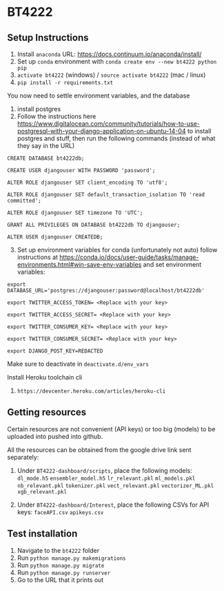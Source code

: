 # BT4222

## Setup Instructions

1. Install `anaconda` URL: https://docs.continuum.io/anaconda/install/
2. Set up `conda` environment with `conda create env --new bt4222 python pip`
3. `activate bt4222` (windows) /  `source activate bt4222` (mac / linux)
4. `pip install -r requirements.txt`

You now need to settle environment variables, and the database 

1. install postgres
2. Follow the instructions here https://www.digitalocean.com/community/tutorials/how-to-use-postgresql-with-your-django-application-on-ubuntu-14-04 to install postgres and stuff, then run the following commands (instead of what they say in the URL)


  `CREATE DATABASE bt4222db;`
  
  `CREATE USER djangouser WITH PASSWORD 'password';`
  
  `ALTER ROLE djangouser SET client_encoding TO 'utf8';`
  
  `ALTER ROLE djangouser SET default_transaction_isolation TO 'read committed';`
  
  `ALTER ROLE djangouser SET timezone TO 'UTC';`
  
  `GRANT ALL PRIVILEGES ON DATABASE bt4222db TO djangouser;`
  
  `ALTER USER djangouser CREATEDB;`

3. Set up environment variables for conda (unfortunately not auto) follow instructions at https://conda.io/docs/user-guide/tasks/manage-environments.html#win-save-env-variables and set environment variables: 

`export DATABASE_URL='postgres://djangouser:password@localhost/bt4222db'`

`export TWITTER_ACCESS_TOKEN= <Replace with your key>`

`export TWITTER_ACCESS_SECRET= <Replace with your key>`

`export TWITTER_CONSUMER_KEY= <Replace with your key>`

`export TWITTER_CONSUMER_SECRET= <Replace with your key>`

`export DJANGO_POST_KEY=REDACTED`

Make sure to deactivate in `deactivate.d/env_vars`


Install Heroku toolchain cli
1. `https://devcenter.heroku.com/articles/heroku-cli`

## Getting resources
Certain resources are not convenient (API keys) or too big (models) to be uploaded into pushed into github.

All the resources can be obtained from the google drive link sent separately:

1. Under `BT4222-dashboard/scripts`, place the following models:
`dl_mode.h5`
`ensembler_model.h5`
`lr_relevant.pkl`
`ml_models.pkl`
`nb_relevant.pkl`
`tokenizer.pkl`
`vect_relevant.pkl`
`vectorizer_ML.pkl`
`xgb_relevant.pkl`

2. Under `BT4222-dashboard/Interest`, place the following CSVs for API keys:
`faceAPI.csv`
`apikeys.csv`


## Test installation

1. Navigate to the `bt4222` folder
2. Run `python manage.py makemigrations`
3. Run `python manage.py migrate`
4. Run `python manage.py runserver`
5. Go to the URL that it prints out